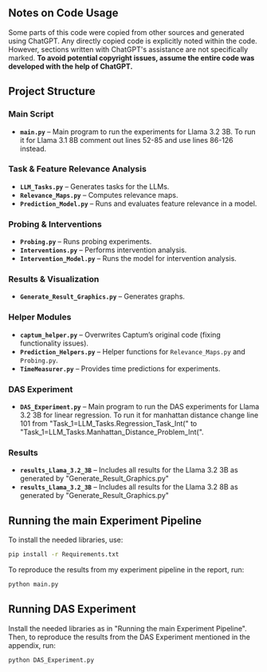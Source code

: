 ## **Notes on Code Usage**  
Some parts of this code were copied from other sources and generated using ChatGPT. Any directly copied code is explicitly noted within the code. However, sections written with ChatGPT's assistance are not specifically marked. **To avoid potential copyright issues, assume the entire code was developed with the help of ChatGPT.**  


## **Project Structure**  

### **Main Script**  
- **`main.py`** – Main program to run the experiments for Llama 3.2 3B. To run it for Llama 3.1 8B comment out lines 52-85 and use lines 86-126 instead.  

### **Task & Feature Relevance Analysis**  
- **`LLM_Tasks.py`** – Generates tasks for the LLMs.  
- **`Relevance_Maps.py`** – Computes relevance maps.  
- **`Prediction_Model.py`** – Runs and evaluates feature relevance in a model.  

### **Probing & Interventions**  
- **`Probing.py`** – Runs probing experiments.  
- **`Interventions.py`** – Performs intervention analysis.  
- **`Intervention_Model.py`** – Runs the model for intervention analysis.  

### **Results & Visualization**  
- **`Generate_Result_Graphics.py`** – Generates graphs.  

### **Helper Modules**  
- **`captum_helper.py`** – Overwrites Captum’s original code (fixing functionality issues).  
- **`Prediction_Helpers.py`** – Helper functions for `Relevance_Maps.py` and `Probing.py`.  
- **`TimeMeasurer.py`** – Provides time predictions for experiments.  

### **DAS Experiment** 
- **`DAS_Experiment.py`** – Main program to run the DAS experiments for Llama 3.2 3B for linear regression. To run it for manhattan distance change line 101 from "Task\_1=LLM\_Tasks.Regression\_Task\_Int(" to "Task\_1=LLM\_Tasks.Manhattan\_Distance\_Problem\_Int(".


### **Results** 
- **`results_Llama_3.2_3B`** – Includes all results for the Llama 3.2 3B as generated by "Generate_Result_Graphics.py"
- **`results_Llama_3.2_3B`** – Includes all results for the Llama 3.2 8B as generated by "Generate_Result_Graphics.py"   


## **Running the main Experiment Pipeline**  
To install the needed libraries, use:  
```bash
pip install -r Requirements.txt
```
To reproduce the results from my experiment pipeline in the report, run:  
```bash
python main.py
```


## **Running DAS Experiment**  
Install the needed libraries as in "Running the main Experiment Pipeline". Then, to reproduce the results from the DAS Experiment mentioned in the appendix, run:  
```bash
python DAS_Experiment.py
```

